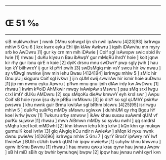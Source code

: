 ___
# Œ 51 ‰
---
siB muklwvxhwr ] nwnk DMnu sohwgxI ijn sh nwil ipAwru
]4]23]93] isrIrwgu mhlw 5 Gru 6 ] krx kwrx eyku EhI ijin kIAw
Awkwru ] iqsih iDAwvhu mn myry srb ko AwDwru ]1] gur ky crn mn mih
iDAwie ] Coif sgl isAwxpw swic sbid ilv lwie ]1] rhwau ] duKu
klysu n Bau ibAwpY gur mMqRü ihrdY hoie ] koit jqnw kir rhy gur ibnu
qirE n koie ]2] dyiK drsnu mnu swDwrY pwp sgly jwih ] hau iqn kY
bilhwrxY ij gur kI pYrI pwih ]3] swDsMgiq min vsY swcu hir kw nwau ]
sy vfBwgI nwnkw ijnw min iehu Bwau ]4]24]94] isrIrwgu mhlw 5 ]
sMic hir Dnu pUij siqguru Coif sgl ivkwr ] ijin qUM swij svwirAw hir
ismir hoie auDwru ]1] jip mn nwmu eyku Apwru ] pRwn mnu qnu ijnih
dIAw irdy kw AwDwru ]1] rhwau ] kwim k®oiD AhMkwir mwqy ivAwipAw
sMswru ] pau sMq srxI lwgu crxI imtY dUKu AMDwru ]2] squ sMqoKu dieAw
kmwvY eyh krxI swr ] Awpu Coif sB hoie ryxw ijsu dyie pRBu inrMkwru ]3]
jo dIsY so sgl qUMhY psirAw pwswru ] khu nwnk guir Brmu kwitAw sgl
bRhm bIcwru ]4]25]95] isrIrwgu mhlw 5 ] duik®q suik®q mMDy sMswru
sglwxw ] duhhUM qy rhq Bgqu hY koeI ivrlw jwxw ]1] Twkuru srby smwxw
] ikAw khau suxau suAwmI qUM vf purKu sujwxw ]1] rhwau ] mwn AiBmwn
mMDy so syvku nwhI ] qq smdrsI sMqhu koeI koit mMDwhI ]2] khn khwvn
iehu kIriq krlw ] kQn khn qy mukqw gurmuiK koeI ivrlw ]3] giq
Aivgiq kCu ndir n AwieAw ] sMqn kI ryxu nwnk dwnu pwieAw
]4]26]96] isrIrwgu mhlw 5 Gru 7 ] qyrY BrosY ipAwry mY lwf
lfwieAw ] BUlih cUkih bwirk qUM hir ipqw mwieAw ]1] suhylw khnu
khwvnu ] qyrw ibKmu Bwvnu ]1] rhwau ] hau mwxu qwxu krau qyrw hau
jwnau Awpw ] sB hI miD sBih qy bwhir bymuhqwj bwpw ]2] ipqw hau
jwnau nwhI qyrI kvn
####
